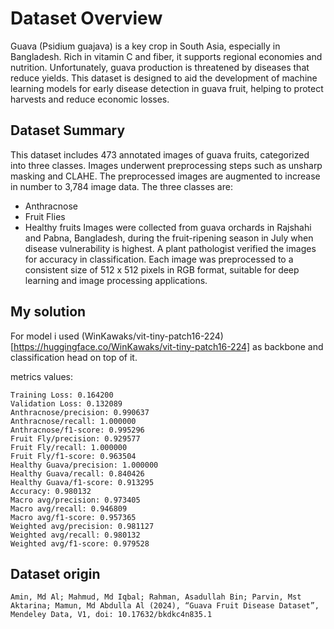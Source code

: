 # Dataset Overview
Guava (Psidium guajava) is a key crop in South Asia, especially in Bangladesh. Rich in vitamin C and fiber, it supports regional economies and nutrition. Unfortunately, guava production is threatened by diseases that reduce yields. This dataset is designed to aid the development of machine learning models for early disease detection in guava fruit, helping to protect harvests and reduce economic losses.

## Dataset Summary
This dataset includes 473 annotated images of guava fruits, categorized into three classes. Images underwent preprocessing steps such as unsharp masking and CLAHE. The preprocessed images are augmented to increase in number to 3,784 image data. The three classes are:

- Anthracnose
- Fruit Flies
- Healthy fruits
Images were collected from guava orchards in Rajshahi and Pabna, Bangladesh, during the fruit-ripening season in July when disease vulnerability is highest. A plant pathologist verified the images for accuracy in classification. Each image was preprocessed to a consistent size of 512 x 512 pixels in RGB format, suitable for deep learning and image processing applications.

## My solution
For model i used (WinKawaks/vit-tiny-patch16-224)[https://huggingface.co/WinKawaks/vit-tiny-patch16-224] as backbone and classification head on top of it.

metrics values:
```
Training Loss: 0.164200
Validation Loss: 0.132089
Anthracnose/precision: 0.990637
Anthracnose/recall: 1.000000
Anthracnose/f1-score: 0.995296
Fruit Fly/precision: 0.929577
Fruit Fly/recall: 1.000000
Fruit Fly/f1-score: 0.963504
Healthy Guava/precision: 1.000000
Healthy Guava/recall: 0.840426
Healthy Guava/f1-score: 0.913295
Accuracy: 0.980132
Macro avg/precision: 0.973405
Macro avg/recall: 0.946809
Macro avg/f1-score: 0.957365
Weighted avg/precision: 0.981127
Weighted avg/recall: 0.980132
Weighted avg/f1-score: 0.979528
```

## Dataset origin
```
Amin, Md Al; Mahmud, Md Iqbal; Rahman, Asadullah Bin; Parvin, Mst Aktarina; Mamun, Md Abdulla Al (2024), “Guava Fruit Disease Dataset”, Mendeley Data, V1, doi: 10.17632/bkdkc4n835.1
```
